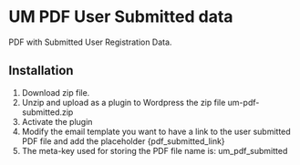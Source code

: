 # UM PDF User Submitted data
PDF with Submitted User Registration Data.

## Installation

1. Download zip file. 
2. Unzip and upload as a plugin to Wordpress the zip file um-pdf-submitted.zip
3. Activate the plugin
4. Modify the email template you want to have a link to the user submitted PDF file and add the placeholder {pdf_submitted_link}
5. The meta-key used for storing the PDF file name is: um_pdf_submitted
